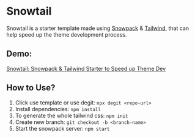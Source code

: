 # Snowtail
Snowtail is a starter template made using [Snowpack](https://www.snowpack.dev/) & [Tailwind](http://tailwindcss.com/), that can help speed up the theme development process.

## Demo:
[Snowtail: Snowpack & Tailwind Starter to Speed up Theme Dev](https://www.derpycoder.com/snowtail-snowpack-tailwind-starter-to-speed-up-theme-dev/#demo)

## How to Use?
1. Click use template or use degit: `npx degit <repo-url>`
1. Install dependencies: `npm install`
1. To generate the whole tailwind css: `npm init`
1. Create new branch: `git checkout -b <branch-name>`
1. Start the snowpack server: `npm start`
